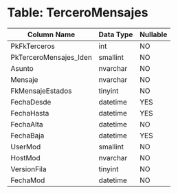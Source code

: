 # Table: TerceroMensajes

| Column Name | Data Type | Nullable |
|-------------|-----------|----------|
| PkFkTerceros | int | NO |
| PkTerceroMensajes_Iden | smallint | NO |
| Asunto | nvarchar | NO |
| Mensaje | nvarchar | NO |
| FkMensajeEstados | tinyint | NO |
| FechaDesde | datetime | YES |
| FechaHasta | datetime | YES |
| FechaAlta | datetime | NO |
| FechaBaja | datetime | YES |
| UserMod | smallint | NO |
| HostMod | nvarchar | NO |
| VersionFila | tinyint | NO |
| FechaMod | datetime | NO |
